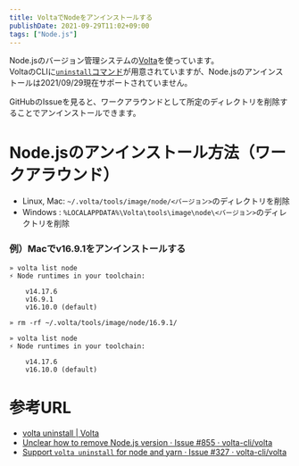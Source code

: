 ```yaml
---
title: VoltaでNodeをアンインストールする
publishDate: 2021-09-29T11:02+09:00
tags: ["Node.js"]
---
```


Node.jsのバージョン管理システムの[Volta](https://volta.sh)を使っています。  
VoltaのCLIに[`uninstall`コマンド](https://docs.volta.sh/reference/uninstall)が用意されていますが、Node.jsのアンインストールは2021/09/29現在サポートされていません。

GitHubのIssueを見ると、ワークアラウンドとして所定のディレクトリを削除することでアンインストールできます。

# Node.jsのアンインストール方法（ワークアラウンド）

- Linux, Mac: `~/.volta/tools/image/node/<バージョン>`のディレクトリを削除
- Windows   :  `%LOCALAPPDATA%\Volta\tools\image\node\<バージョン>`のディレクトリを削除

### 例）Macでv16.9.1をアンインストールする

```
» volta list node
⚡️ Node runtimes in your toolchain:

    v14.17.6
    v16.9.1
    v16.10.0 (default)

» rm -rf ~/.volta/tools/image/node/16.9.1/

» volta list node
⚡️ Node runtimes in your toolchain:

    v14.17.6
    v16.10.0 (default)
```

# 参考URL

- [volta uninstall | Volta](https://docs.volta.sh/reference/uninstall)
- [Unclear how to remove Node.js version · Issue #855 · volta-cli/volta](https://github.com/volta-cli/volta/issues/855)
- [Support `volta uninstall` for node and yarn · Issue #327 · volta-cli/volta](https://github.com/volta-cli/volta/issues/327)
